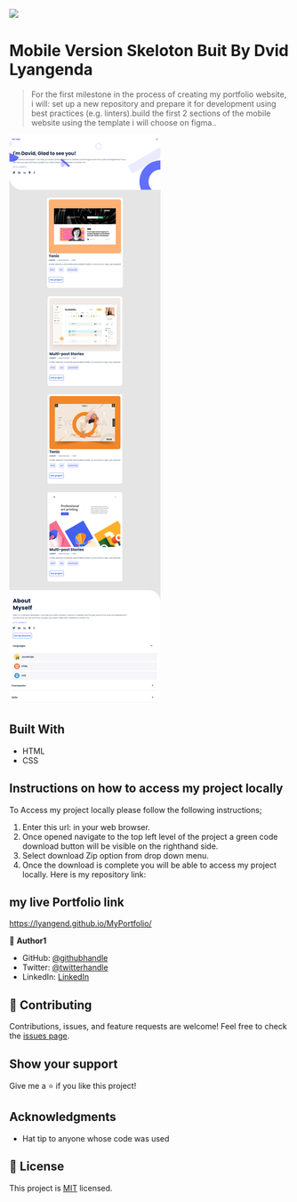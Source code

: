 ![](https://img.shields.io/badge/Microverse-blueviolet)

# Mobile Version Skeloton Buit By Dvid Lyangenda

> For the first milestone in the process of creating my portfolio website, i will:
set up a new repository and prepare it for development using best practices (e.g. linters).build the first 2 sections of the mobile website using the template i will choose on figma..

![screenshot](123.png)

## Built With

- HTML
- CSS

## Instructions on how to access my project locally
To Access my project locally please follow the following instructions;
1. Enter this url:  in your web browser.
2. Once opened navigate to the top left level of the project a green code download button will be visible on the righthand side.
3. Select download Zip option from drop down menu.
4. Once the download is complete you will be able to access my project locally.
Here is my repository link: 

## my live Portfolio link

https://lyangend.github.io/MyPortfolio/

👤 **Author1**

- GitHub: [@githubhandle](https://github.com/LYANGEND)
- Twitter: [@twitterhandle](https://twitter.com/twitterhandle)
- LinkedIn: [LinkedIn](https://www.linkedin.com/in/david-lyangenda-623087151/)

## 🤝 Contributing

Contributions, issues, and feature requests are welcome!
Feel free to check the [issues page](../../issues/).

## Show your support

Give me a ⭐️ if you like this project!

## Acknowledgments

- Hat tip to anyone whose code was used


## 📝 License

This project is [MIT](./MIT.md) licensed.

